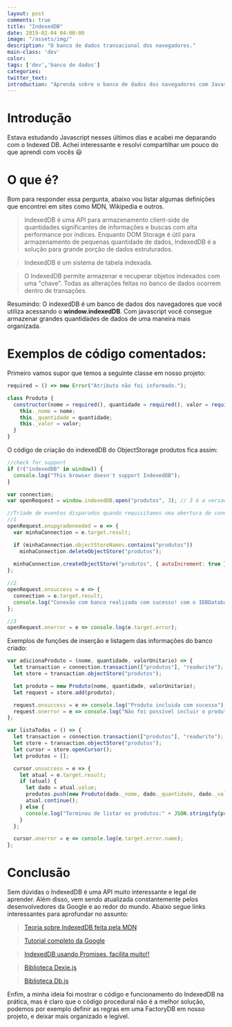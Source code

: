 ```yaml
---
layout: post
comments: true
title: "IndexedDB"
date: 2019-02-04 04:00:00
image: "/assets/img/"
description: "O banco de dados transacional dos navegadores."
main-class: 'dev'
color:
tags: ['dev','banco de dados']
categories:
twitter_text:
introduction: "Aprenda sobre o banco de dados dos navegadores com Javascript!!"
---
```


# Introdução

Estava estudando Javascript nesses últimos dias e acabei me deparando com o Indexed DB. Achei interessante e resolvi compartilhar um pouco do que aprendi com vocês 😃

# O que é?

Bom para responder essa pergunta, abaixo vou listar algumas definições que encontrei em sites como MDN, Wikipedia e outros.

> IndexedDB é uma API para armazenamento client-side de quantidades significantes de informações e buscas com alta performance por índices. Enquanto DOM Storage é útil para armazenamento de pequenas quantidade de dados, IndexedDB é a solução para grande porção de dados estruturados.

> IndexedDB é um sistema de tabela indexada.

> O IndexedDB permite armazenar e recuperar objetos indexados com uma "chave". Todas as alterações feitas no banco de dados ocorrem dentro de transações.

Resumindo: O indexedDB é um banco de dados dos navegadores que você utiliza acessando o **window.indexedDB**. Com javascript você consegue armazenar grandes quantidades de dados de uma maneira mais organizada.

# Exemplos de código comentados:

Primeiro vamos supor que temos a seguinte classe em nosso projeto:

```js
required = () => new Error("Atributo não foi informado.");

class Produto {
  constructor(nome = required(), quantidade = required(), valor = required()) {
    this._nome = nome;
    this._quantidade = quantidade;
    this._valor = valor;
  }
}
```

O código de criação do indexedDB do ObjectStorage produtos fica assim:

```js
//check for support
if (!("indexedDB" in window)) {
  console.log("This browser doesn't support IndexedDB");
}

var connection;
var openRequest = window.indexedDB.open("produtos", 3); // 3 é a versao atual

//Tríade de eventos disparados quando requisitamos uma abertura de conexão com o banco:
//1
openRequest.onupgradeneeded = e => {
  var minhaConnection = e.target.result;

  if (minhaConnection.objectStoreNames.contains("produtos"))
    minhaConnection.deleteObjectStore("produtos");
 
  minhaConnection.createObjectStore("produtos", { autoIncrement: true });
};

//2
openRequest.onsuccess = e => {
  connection = e.target.result;
  console.log("Conexão com banco realizada com sucesso! com o IDBDatabase: " + connection);
};

//3
openRequest.onerror = e => console.log(e.target.error);
```

Exemplos de funções de inserção e listagem das informações do banco criado:

```js
var adicionaProduto = (nome, quantidade, valorUnitario) => {
  let transaction = connection.transaction(["produtos"], "readwrite");
  let store = transaction.objectStore("produtos");

  let produto = new Produto(nome, quantidade, valorUnitario);
  let request = store.add(produto);

  request.onsuccess = e => console.log("Produto incluida com sucesso");
  request.onerror = e => console.log("Não foi possível incluir o produto");
};

var listaTodos = () => {
  let transaction = connection.transaction(["produtos"], "readwrite");
  let store = transaction.objectStore("produtos");
  let cursor = store.openCursor();
  let produtos = [];

  cursor.onsuccess = e => {
    let atual = e.target.result;
    if (atual) {
      let dado = atual.value;
      produtos.push(new Produto(dado._nome, dado._quantidade, dado._valor));
      atual.continue();
    } else {
      console.log("Terminou de listar os produtos:" + JSON.stringify(produtos));
    }
  };

  cursor.onerror = e => console.log(e.target.error.name);
};
```

# Conclusão

Sem dúvidas o IndexedDB é uma API muito interessante e legal de aprender. Além disso, vem sendo atualizada constantemente pelos desenvolvedores da Google e ao redor do mundo. Abaixo segue links interessantes para aprofundar no assunto:

> [Teoria sobre IndexedDB feita pela MDN](https://developer.mozilla.org/en-US/docs/Web/API/IndexedDB_API/Basic_Concepts_Behind_IndexedDB)

> [Tutorial completo da Google](https://developers.google.com/web/ilt/pwa/working-with-indexeddb)

> [IndexedDB usando Promises, facilita muito!!](https://www.npmjs.com/package/idb)

> [Biblioteca Dexie.js](https://dexie.org/)

> [Biblioteca Db.js](http://aaronpowell.github.io/db.js/)

Enfim, a minha ideia foi mostrar o código e funcionamento do IndexedDB na prática, mas é claro que o código procedural não é a melhor solução, podemos por exemplo definir as regras em uma FactoryDB em nosso projeto, e deixar mais organizado e legível.
